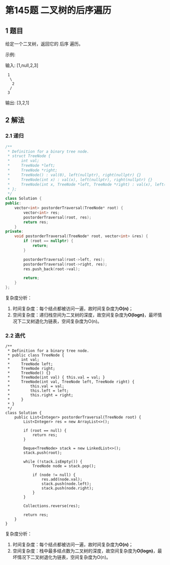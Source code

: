 # 第145题 二叉树的后序遍历

## 1 题目

给定一个二叉树，返回它的 后序 遍历。

示例:

输入: [1,null,2,3] 

```
 1
  \
   2
  /
 3 
```

输出: [3,2,1]

## 2 解法

### 2.1 递归

```c++
/**
 * Definition for a binary tree node.
 * struct TreeNode {
 *     int val;
 *     TreeNode *left;
 *     TreeNode *right;
 *     TreeNode() : val(0), left(nullptr), right(nullptr) {}
 *     TreeNode(int x) : val(x), left(nullptr), right(nullptr) {}
 *     TreeNode(int x, TreeNode *left, TreeNode *right) : val(x), left(left), right(right) {}
 * };
 */
class Solution {
public:
    vector<int> postorderTraversal(TreeNode* root) {
        vector<int> res;
        postorderTraversal(root, res);
        return res;
    }
private:
    void postorderTraversal(TreeNode* root, vector<int> &res) {
        if (root == nullptr) {
            return;
        }

        postorderTraversal(root->left, res);
        postorderTraversal(root->right, res);
        res.push_back(root->val);

        return;
    }
};
```

复杂度分析：

1. 时间复杂度：每个结点都被访问一遍，故时间复杂度为**O(n)**；
2. 空间复杂度：递归栈空间为二叉树的深度，故空间复杂度为**O(logn)**，最坏情况下二叉树退化为链表，空间复杂度为O(n)。

### 2.2 迭代

```
/**
 * Definition for a binary tree node.
 * public class TreeNode {
 *     int val;
 *     TreeNode left;
 *     TreeNode right;
 *     TreeNode() {}
 *     TreeNode(int val) { this.val = val; }
 *     TreeNode(int val, TreeNode left, TreeNode right) {
 *         this.val = val;
 *         this.left = left;
 *         this.right = right;
 *     }
 * }
 */
class Solution {
    public List<Integer> postorderTraversal(TreeNode root) {
        List<Integer> res = new ArrayList<>();

        if (root == null) {
            return res;
        }

        Deque<TreeNode> stack = new LinkedList<>();
        stack.push(root);

        while (!stack.isEmpty()) {
            TreeNode node = stack.pop();

            if (node != null) {
                res.add(node.val);
                stack.push(node.left);
                stack.push(node.right);
            }
        }

        Collections.reverse(res);

        return res;
    }
}
```

复杂度分析：

1. 时间复杂度：每个结点都被访问一遍，故时间复杂度为**O(n)**；
2. 空间复杂度：栈中最多结点数为二叉树的深度，故空间复杂度为**O(logn)**，最坏情况下二叉树退化为链表，空间复杂度为O(n)。